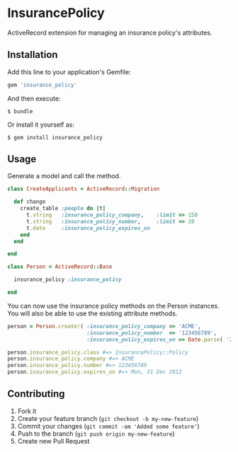 # InsurancePolicy

ActiveRecord extension for managing an insurance policy's attributes.


## Installation

Add this line to your application's Gemfile:

```ruby
gem 'insurance_policy'
```

And then execute:

    $ bundle

Or install it yourself as:

    $ gem install insurance_policy

## Usage

Generate a model and call the method.

```ruby
class CreateApplicants < ActiveRecord::Migration

  def change
    create_table :people do |t|
      t.string   :insurance_policy_company,    :limit => 150
      t.string   :insurance_policy_number,     :limit => 20
      t.date     :insurance_policy_expires_on
    end
  end

end

class Person < ActiveRecord::Base

  insurance_policy :insurance_policy

end
```

You can now use the insurance policy methods on the Person instances. You will also be able to use 
the existing attribute methods.

```ruby
person = Person.create!( :insurance_policy_company => 'ACME', 
                         :insurance_policy_number  => '123456789',
                         :insurance_policy_expires_on => Date.parse( '2012-12-31' ) )

person.insurance_policy.class #=> InsurancePolicy::Policy
person.insurance_policy.company #=> ACME
person.insurance_policy.number #=> 123456789
person.insurance_policy.expires_on #=> Mon, 31 Dec 2012
```


## Contributing

1. Fork it
2. Create your feature branch (`git checkout -b my-new-feature`)
3. Commit your changes (`git commit -am 'Added some feature'`)
4. Push to the branch (`git push origin my-new-feature`)
5. Create new Pull Request
